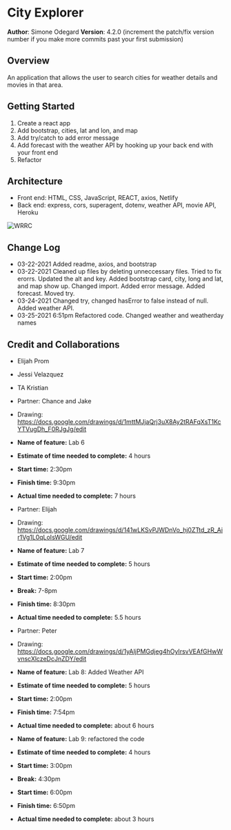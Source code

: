 # City Explorer

**Author**: Simone Odegard
**Version**: 4.2.0 (increment the patch/fix version number if you make more commits past your first submission)

## Overview
An application that allows the user to search cities for weather details and movies in that area.

## Getting Started
1. Create a react app
1. Add bootstrap, cities, lat and lon, and map
1. Add try/catch to add error message
1. Add forecast with the weather API by hooking up your back end with your front end
1. Refactor

## Architecture
- Front end: HTML, CSS, JavaScript, REACT, axios, Netlify
- Back end: express, cors, superagent, dotenv, weather API, movie API, Heroku

![WRRC]('./src/img/WRRC.jpg)

## Change Log
- 03-22-2021 Added readme, axios, and bootstrap
- 03-22-2021 Cleaned up files by deleting unneccessary files. Tried to fix erorrs. Updated the alt and key. Added bootstrap card, city, long and lat, and map show up. Changed import. Added error message. Added forecast. Moved try.
- 03-24-2021 Changed try, changed hasError to false instead of null. Added weather API.
- 03-25-2021 6:51pm Refactored code. Changed weather and weatherday names

## Credit and Collaborations
- Elijah Prom
- Jessi Velazquez
- TA Kristian

- Partner: Chance and Jake
- Drawing: https://docs.google.com/drawings/d/1mttMJjaQrj3uX8Ay2tRAFqXsT1KcYTVugDh_F0RJgJg/edit
- **Name of feature:** Lab 6
- **Estimate of time needed to complete:** 4 hours
- **Start time:** 2:30pm
- **Finish time:** 9:30pm
- **Actual time needed to complete:** 7 hours

- Partner: Elijah
- Drawing: https://docs.google.com/drawings/d/141wLKSvPJWDnVo_hj0ZTtd_zR_Air1Vg1L0qLoIsWGU/edit
- **Name of feature:** Lab 7
- **Estimate of time needed to complete:** 5 hours
- **Start time:** 2:00pm
- **Break:** 7-8pm
- **Finish time:** 8:30pm
- **Actual time needed to complete:** 5.5 hours

- Partner: Peter
- Drawing: https://docs.google.com/drawings/d/1yAIjPMGdjeg4hOyIrsvVEAfGHwWvnscXlczeDcJnZDY/edit
- **Name of feature:** Lab 8: Added Weather API
- **Estimate of time needed to complete:** 5 hours
- **Start time:** 2:00pm
- **Finish time:** 7:54pm
- **Actual time needed to complete:** about 6 hours

- **Name of feature:** Lab 9: refactored the code
- **Estimate of time needed to complete:** 4 hours
- **Start time:** 3:00pm
- **Break:** 4:30pm
- **Start time:** 6:00pm
- **Finish time:** 6:50pm
- **Actual time needed to complete:** about 3 hours